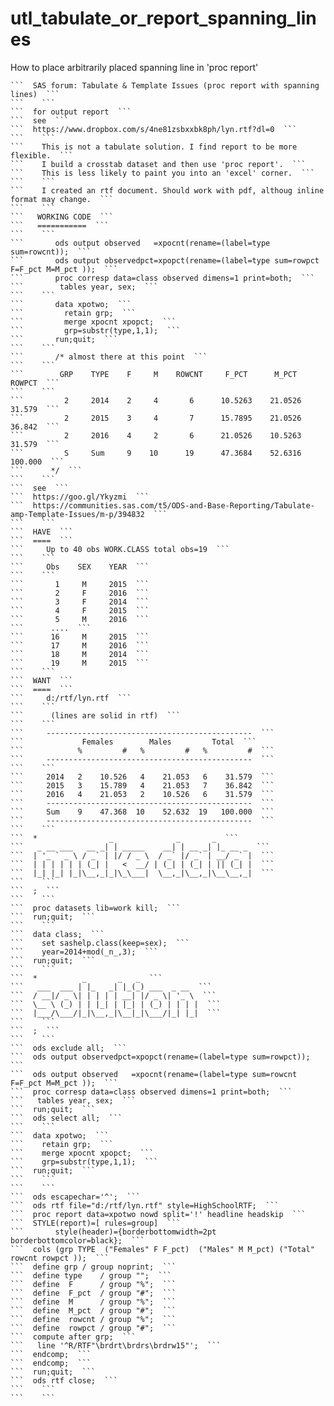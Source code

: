 # utl_tabulate_or_report_spanning_lines
How to place arbitrarily placed spanning line in 'proc report' 

    ```  SAS forum: Tabulate & Template Issues (proc report with spanning lines)  ```
    ```    ```
    ```  for output report  ```
    ```  see  ```
    ```  https://www.dropbox.com/s/4ne81zsbxxbk8ph/lyn.rtf?dl=0  ```
    ```    ```
    ```    This is not a tabulate solution. I find report to be more flexible.  ```
    ```    I build a crosstab dataset and then use 'proc report'.  ```
    ```    This is less likely to paint you into an 'excel' corner.  ```
    ```    ```
    ```    I created an rtf document. Should work with pdf, althoug inline format may change.  ```
    ```    ```
    ```   WORKING CODE  ```
    ```   ===========  ```
    ```    ```
    ```       ods output observed   =xpocnt(rename=(label=type sum=rowcnt));  ```
    ```       ods output observedpct=xpopct(rename=(label=type sum=rowpct F=F_pct M=M_pct ));  ```
    ```       proc corresp data=class observed dimens=1 print=both;  ```
    ```        tables year, sex;  ```
    ```    ```
    ```       data xpotwo;  ```
    ```         retain grp;  ```
    ```         merge xpocnt xpopct;  ```
    ```         grp=substr(type,1,1);  ```
    ```       run;quit;  ```
    ```    ```
    ```       /* almost there at this point  ```
    ```    ```
    ```        GRP    TYPE    F     M    ROWCNT     F_PCT      M_PCT      ROWPCT  ```
    ```    ```
    ```         2     2014    2     4       6      10.5263    21.0526     31.579  ```
    ```         2     2015    3     4       7      15.7895    21.0526     36.842  ```
    ```         2     2016    4     2       6      21.0526    10.5263     31.579  ```
    ```         S     Sum     9    10      19      47.3684    52.6316    100.000  ```
    ```      */  ```
    ```    ```
    ```  see  ```
    ```  https://goo.gl/Ykyzmi  ```
    ```  https://communities.sas.com/t5/ODS-and-Base-Reporting/Tabulate-amp-Template-Issues/m-p/394832  ```
    ```    ```
    ```  HAVE  ```
    ```  ====  ```
    ```     Up to 40 obs WORK.CLASS total obs=19  ```
    ```    ```
    ```     Obs    SEX    YEAR  ```
    ```    ```
    ```       1     M     2015  ```
    ```       2     F     2016  ```
    ```       3     F     2014  ```
    ```       4     F     2015  ```
    ```       5     M     2016  ```
    ```      ....  ```
    ```      16     M     2015  ```
    ```      17     M     2016  ```
    ```      18     M     2014  ```
    ```      19     M     2015  ```
    ```    ```
    ```  WANT  ```
    ```  ====  ```
    ```     d:/rtf/lyn.rtf  ```
    ```    ```
    ```      (lines are solid in rtf)  ```
    ```    ```
    ```     ----------------------------------------------  ```
    ```             Females        Males         Total  ```
    ```            %         #   %         #   %         #  ```
    ```     ----------------------------------------------  ```
    ```    ```
    ```     2014   2    10.526   4    21.053   6    31.579  ```
    ```     2015   3    15.789   4    21.053   7    36.842  ```
    ```     2016   4    21.053   2    10.526   6    31.579  ```
    ```     ----------------------------------------------  ```
    ```     Sum    9    47.368  10    52.632  19   100.000  ```
    ```     ----------------------------------------------  ```
    ```    ```
    ```  *                _              _       _  ```
    ```   _ __ ___   __ _| | _____    __| | __ _| |_ __ _  ```
    ```  | '_ ` _ \ / _` | |/ / _ \  / _` |/ _` | __/ _` |  ```
    ```  | | | | | | (_| |   <  __/ | (_| | (_| | || (_| |  ```
    ```  |_| |_| |_|\__,_|_|\_\___|  \__,_|\__,_|\__\__,_|  ```
    ```    ```
    ```  ;  ```
    ```    ```
    ```  proc datasets lib=work kill;  ```
    ```  run;quit;  ```
    ```    ```
    ```  data class;  ```
    ```    set sashelp.class(keep=sex);  ```
    ```    year=2014+mod(_n_,3);  ```
    ```  run;quit;  ```
    ```    ```
    ```  *          _       _   _  ```
    ```   ___  ___ | |_   _| |_(_) ___  _ __  ```
    ```  / __|/ _ \| | | | | __| |/ _ \| '_ \  ```
    ```  \__ \ (_) | | |_| | |_| | (_) | | | |  ```
    ```  |___/\___/|_|\__,_|\__|_|\___/|_| |_|  ```
    ```    ```
    ```  ;  ```
    ```    ```
    ```  ods exclude all;  ```
    ```  ods output observedpct=xpopct(rename=(label=type sum=rowpct));  ```
    ```  ods output observed   =xpocnt(rename=(label=type sum=rowcnt F=F_pct M=M_pct ));  ```
    ```  proc corresp data=class observed dimens=1 print=both;  ```
    ```   tables year, sex;  ```
    ```  run;quit;  ```
    ```  ods select all;  ```
    ```    ```
    ```  data xpotwo;  ```
    ```    retain grp;  ```
    ```    merge xpocnt xpopct;  ```
    ```    grp=substr(type,1,1);  ```
    ```  run;quit;  ```
    ```    ```
    ```    ```
    ```  ods escapechar='^';  ```
    ```  ods rtf file="d:/rtf/lyn.rtf" style=HighSchoolRTF;  ```
    ```  proc report data=xpotwo nowd split='!' headline headskip  ```
    ```  STYLE(report)=[ rules=group]  ```
    ```       style(header)={borderbottomwidth=2pt borderbottomcolor=black};  ```
    ```  cols (grp TYPE  ("Females" F F_pct)  ("Males" M M_pct) ("Total" rowcnt rowpct ));  ```
    ```  define grp / group noprint;  ```
    ```  define type    / group "";  ```
    ```  define  F      / group "%";  ```
    ```  define  F_pct  / group "#";  ```
    ```  define  M      / group "%";  ```
    ```  define  M_pct  / group "#";  ```
    ```  define  rowcnt / group "%";  ```
    ```  define  rowpct / group "#";  ```
    ```  compute after grp;  ```
    ```   line '^R/RTF"\brdrt\brdrs\brdrw15"';  ```
    ```  endcomp;  ```
    ```  endcomp;  ```
    ```  run;quit;  ```
    ```  ods rtf close;  ```
    ```    ```
    ```    ```
